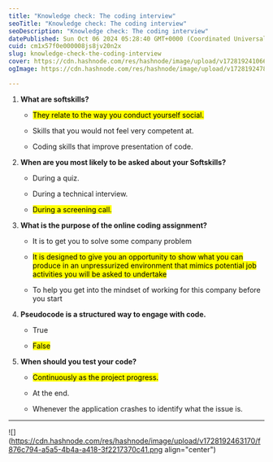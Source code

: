 ```yaml
---
title: "Knowledge check: The coding interview"
seoTitle: "Knowledge check: The coding interview"
seoDescription: "Knowledge check: The coding interview"
datePublished: Sun Oct 06 2024 05:28:40 GMT+0000 (Coordinated Universal Time)
cuid: cm1x57f0e000008js8jv20n2x
slug: knowledge-check-the-coding-interview
cover: https://cdn.hashnode.com/res/hashnode/image/upload/v1728192410660/101f4755-0d7d-47a3-bb3c-53a3e76506f2.png
ogImage: https://cdn.hashnode.com/res/hashnode/image/upload/v1728192478476/1461dc95-a16e-4f0a-a4f4-78191e53a7e7.png

---
```


1. **What are softskills?**
    
    * <mark>They relate to the way you conduct yourself social.</mark>
        
    * Skills that you would not feel very competent at.
        
    * Coding skills that improve presentation of code.
        
2. **When are you most likely to be asked about your Softskills?**
    
    * During a quiz.
        
    * During a technical interview.
        
    * <mark>During a screening call.</mark>
        
3. **What is the purpose of the online coding assignment?**
    
    * It is to get you to solve some company problem
        
    * <mark>It is designed to give you an opportunity to show what you can produce in an unpressurized environment that mimics potential job activities you will be asked to undertake</mark>
        
    * To help you get into the mindset of working for this company before you start
        
4. **Pseudocode is a structured way to engage with code.**
    
    * True
        
    * <mark>False</mark>
        
5. **When should you test your code?**
    
    * <mark>Continuously as the project progress.</mark>
        
    * At the end.
        
    * Whenever the application crashes to identify what the issue is.
        

---

![](https://cdn.hashnode.com/res/hashnode/image/upload/v1728192463170/f876c794-a5a5-4b4a-a418-3f2217370c41.png align="center")